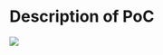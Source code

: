 # Description of PoC
![](https://raw.githubusercontent.com/YASH-CALM/CognitiveSearchPoC/CogSearchSimpleDFD.png)
